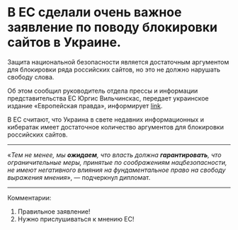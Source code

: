 # В ЕС сделали очень важное заявление по поводу блокировки сайтов в Украине.
 
Защита национальной безопасности является достаточным аргументом для блокировки ряда российских сайтов, но это не должно нарушать свободу слова.

Об этом сообщил руководитель отдела прессы и информации представительства ЕС Юргис Вильчинскас, передает украинское издание «Европейская правда», информирует [link](http://еizvestia.com/).

В ЕС считают, что Украина в свете недавних информационных и кибератак имеет достаточное количество аргументов для блокировки российских сайтов.

---

«_Тем не менее, мы **ожидаем**, что власть должна **гарантировать**, что ограничительные меры, принятые по соображениям нацбезопасности, не имеют негативного влияния на фундаментальное право на свободу выражения мнения_», — подчеркнул дипломат.

---

Комментарии:

1. Правильное заявление!
2. Нужно прислушиваться к мнению ЕС!
